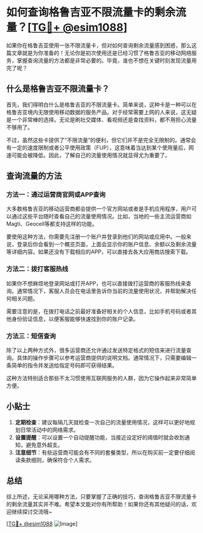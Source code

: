 # 如何查询格鲁吉亚不限流量卡的剩余流量？[[TG💪+ @esim1088](https://t.me/s/esim1088)]

如果你在格鲁吉亚使用一张不限流量卡，但对如何查询剩余流量感到困惑，那么这篇文章就是为你准备的！无论你是初次使用还是已经习惯了格鲁吉亚的移动网络服务，掌握查询流量的方法都是非常必要的。毕竟，谁也不想在关键时刻发现流量用完了呢？

## 什么是格鲁吉亚不限流量卡？

首先，我们得明白什么是格鲁吉亚的不限流量卡。简单来说，这种卡是一种可以在格鲁吉亚境内无限使用移动数据的服务产品。对于经常需要上网的人来说，这无疑是一个非常棒的选择。无论是刷社交媒体、看视频还是查找资料，都不用担心流量不够用了。

不过，虽然这些卡提供了“不限流量”的便利，但它们并不是完全无限制的。通常会有一定的速度限制或者公平使用政策（FUP），这意味着当达到某个使用量后，网速可能会被降低。因此，了解自己的流量使用情况就显得尤为重要了。

## 查询流量的方法

### 方法一：通过运营商官网或APP查询

大多数格鲁吉亚的移动运营商都会提供一个官方网站或者是手机应用程序，用户可以通过这些平台随时查看自己的流量使用情况。比如，当地的一些主流运营商如Magti、Geocell等都支持这样的功能。

要使用这种方法，你需要先注册一个账户并登录到他们的网站或应用中。一般来说，登录后你会看到一个概览页面，上面会显示你的账户信息、余额以及剩余流量等详细内容。如果还没有下载相应的APP，可以直接去各大应用商店搜索下载。

### 方法二：拨打客服热线

如果你不想麻烦地登录网站或打开APP，也可以直接拨打运营商的客服热线来查询。通常情况下，客服人员会在电话里告诉你当前的流量使用状况，并帮助解决任何相关问题。

需要注意的是，在拨打电话之前最好准备好相关的个人信息，比如手机号码或者其他身份验证信息，以便客服能够快速找到你的账户记录。

### 方法三：短信查询

除了以上两种方式外，很多运营商还允许通过发送特定格式的短信来进行流量查询。具体的操作步骤可以参考运营商提供的说明文档。通常情况下，只需要编辑一条简单的指令并发送给指定号码即可获得结果。

这种方法特别适合那些不太习惯使用互联网服务的人群，因为它操作起来非常简单方便。

## 小贴士

1. **定期检查**：建议每隔几天就检查一次自己的流量使用情况，这样可以更好地规划日常活动中的网络需求。
2. **设置提醒**：可以设置一个自动提醒功能，当接近设定好的阈值时就会收到通知，避免意外超支。
3. **注意细节**：有些运营商可能会有不同的套餐类型，所以在购买前一定要仔细阅读条款细则，确保符合个人需求。

## 总结

综上所述，无论采用哪种方法，只要掌握了正确的技巧，查询格鲁吉亚不限流量卡的剩余流量其实并不难。希望本文能对你有所帮助！如果你还有其他疑问的话，欢迎继续探讨交流哦~

[[TG💪+ @esim1088](https://t.me/s/esim1088) ![Image](https://i.postimg.cc/4NQfJmqS/Snipaste-2025-05-13-00-14-12.png)]